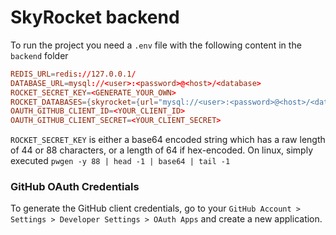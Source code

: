 # SkyRocket backend

To run the project you need a `.env` file with the following content in the `backend` folder

```toml
REDIS_URL=redis://127.0.0.1/
DATABASE_URL=mysql://<user>:<password>@<host>/<database>
ROCKET_SECRET_KEY=<GENERATE_YOUR_OWN>
ROCKET_DATABASES={skyrocket={url="mysql://<user>:<password>@<host>/<database>"}}
OAUTH_GITHUB_CLIENT_ID=<YOUR_CLIENT_ID>
OAUTH_GITHUB_CLIENT_SECRET=<YOUR_CLIENT_SECRET>
```

`ROCKET_SECRET_KEY` is either a base64 encoded string which has a raw length of 44 or 88 characters,
or a length of 64 if hex-encoded. On linux, simply executed `pwgen -y 88 | head -1 | base64 | tail -1`

### GitHub OAuth Credentials
To generate the GitHub client credentials, go to your `GitHub Account > Settings > Developer
Settings > OAuth Apps` and create a new application.
